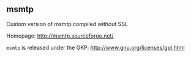 msmtp
--------
Custom version of msmtp compiled without SSL

Homepage: http://msmtp.sourceforge.net/

`msmtp` is released under the GKP: http://www.gnu.org/licenses/gpl.html



